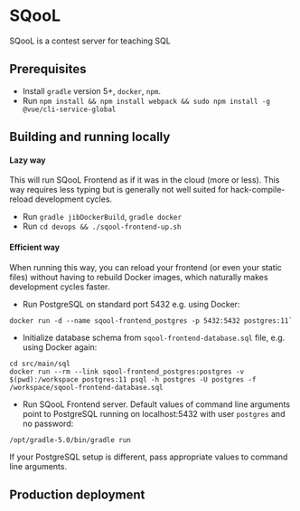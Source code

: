 # SQooL

SQooL is a contest server for teaching SQL
## Prerequisites

* Install `gradle` version 5+, `docker`, `npm`.
* Run `npm install && npm install webpack && sudo npm install -g @vue/cli-service-global` 

## Building and running locally

#### Lazy way

This will run SQooL Frontend as if it was in the cloud (more or less). This way requires less typing but is generally 
not well suited for hack-compile-reload development cycles.
 
* Run `gradle jibDockerBuild`, `gradle docker`
* Run `cd devops && ./sqool-frontend-up.sh`

#### Efficient way

When running this way, you can reload your frontend (or even your static files) without having to rebuild Docker images, 
which naturally makes development cycles faster.

* Run PostgreSQL on standard port 5432 e.g. using Docker: 
```
docker run -d --name sqool-frontend_postgres -p 5432:5432 postgres:11` 
```
* Initialize database schema from `sqool-frontend-database.sql` file, e.g. using Docker again:
```
cd src/main/sql
docker run --rm --link sqool-frontend_postgres:postgres -v $(pwd):/workspace postgres:11 psql -h postgres -U postgres -f /workspace/sqool-frontend-database.sql
```
* Run SQooL Frontend server. Default values of command line arguments point to PostgreSQL running on localhost:5432 with
user `postgres` and no password:
```
/opt/gradle-5.0/bin/gradle run
```

If your PostgreSQL setup is different, pass appropriate values to command line arguments.


## Production deployment

